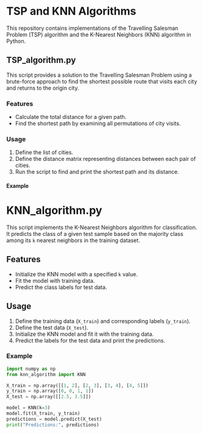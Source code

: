 # TSP and KNN Algorithms

This repository contains implementations of the Travelling Salesman Problem (TSP) algorithm and the K-Nearest Neighbors (KNN) algorithm in Python.

## TSP_algorithm.py

This script provides a solution to the Travelling Salesman Problem using a brute-force approach to find the shortest possible route that visits each city and returns to the origin city.

### Features

- Calculate the total distance for a given path.
- Find the shortest path by examining all permutations of city visits.

### Usage

1. Define the list of cities.
2. Define the distance matrix representing distances between each pair of cities.
3. Run the script to find and print the shortest path and its distance.

#### Example


# KNN_algorithm.py

This script implements the K-Nearest Neighbors algorithm for classification. It predicts the class of a given test sample based on the majority class among its `k` nearest neighbors in the training dataset.

## Features

- Initialize the KNN model with a specified `k` value.
- Fit the model with training data.
- Predict the class labels for test data.

## Usage

1. Define the training data (`X_train`) and corresponding labels (`y_train`).
2. Define the test data (`X_test`).
3. Initialize the KNN model and fit it with the training data.
4. Predict the labels for the test data and print the predictions.

### Example

```python
import numpy as np
from knn_algorithm import KNN

X_train = np.array([[1, 2], [2, 3], [3, 4], [4, 5]])
y_train = np.array([0, 0, 1, 1])
X_test = np.array([[2.5, 3.5]])

model = KNN(k=3)
model.fit(X_train, y_train)
predictions = model.predict(X_test)
print("Predictions:", predictions)


